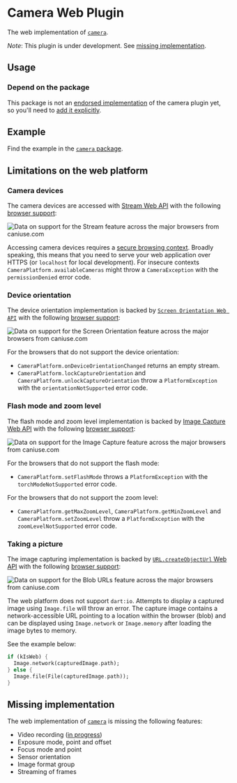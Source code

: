 # Camera Web Plugin

The web implementation of [`camera`][camera].

*Note*: This plugin is under development. See [missing implementation](#missing-implementation).

## Usage

### Depend on the package

This package is not an [endorsed implementation](https://flutter.dev/docs/development/packages-and-plugins/developing-packages#endorsed-federated-plugin)
of the camera plugin yet, so you'll need to [add it explicitly](https://pub.dev/packages/camera_web/install).

## Example

Find the example in the [`camera` package](https://pub.dev/packages/camera#example).

## Limitations on the web platform

### Camera devices

The camera devices are accessed with [Stream Web API](https://developer.mozilla.org/en-US/docs/Web/API/Media_Streams_API)
with the following [browser support](https://caniuse.com/stream):

![Data on support for the Stream feature across the major browsers from caniuse.com](https://caniuse.bitsofco.de/image/stream.png)

Accessing camera devices requires a [secure browsing context](https://developer.mozilla.org/en-US/docs/Web/Security/Secure_Contexts).
Broadly speaking, this means that you need to serve your web application over HTTPS
(or `localhost` for local development). For insecure contexts
`CameraPlatform.availableCameras` might throw a `CameraException` with the
`permissionDenied` error code.

### Device orientation

The device orientation implementation is backed by [`Screen Orientation Web API`](https://www.w3.org/TR/screen-orientation/)
with the following [browser support](https://caniuse.com/screen-orientation):

![Data on support for the Screen Orientation feature across the major browsers from caniuse.com](https://caniuse.bitsofco.de/image/screen-orientation.png)

For the browsers that do not support the device orientation:

- `CameraPlatform.onDeviceOrientationChanged` returns an empty stream.
- `CameraPlatform.lockCaptureOrientation` and `CameraPlatform.unlockCaptureOrientation`
throw a `PlatformException` with the `orientationNotSupported` error code.

### Flash mode and zoom level

The flash mode and zoom level implementation is backed by [Image Capture Web API](https://w3c.github.io/mediacapture-image/)
with the following [browser support](https://caniuse.com/mdn-api_imagecapture):

![Data on support for the Image Capture feature across the major browsers from caniuse.com](https://caniuse.bitsofco.de/static/v1/mdn-api__ImageCapture-1628778966589.png)

For the browsers that do not support the flash mode:

- `CameraPlatform.setFlashMode` throws a `PlatformException` with the
`torchModeNotSupported` error code.

For the browsers that do not support the zoom level:

- `CameraPlatform.getMaxZoomLevel`, `CameraPlatform.getMinZoomLevel` and
`CameraPlatform.setZoomLevel` throw a `PlatformException` with the
`zoomLevelNotSupported` error code.

### Taking a picture

The image capturing implementation is backed by [`URL.createObjectUrl` Web API](https://developer.mozilla.org/en-US/docs/Web/API/URL/createObjectURL)
with the following [browser support](https://caniuse.com/bloburls):

![Data on support for the Blob URLs feature across the major browsers from caniuse.com](https://caniuse.bitsofco.de/image/bloburls.png)

The web platform does not support `dart:io`. Attempts to display a captured image
using `Image.file` will throw an error. The capture image contains a network-accessible
URL pointing to a location within the browser (blob) and can be displayed using
`Image.network` or `Image.memory` after loading the image bytes to memory.

See the example below:

```dart
if (kIsWeb) {
  Image.network(capturedImage.path);
} else {
  Image.file(File(capturedImage.path));
}
```

## Missing implementation

The web implementation of [`camera`][camera] is missing the following features:

- Video recording ([in progress](https://github.com/flutter/plugins/pull/4210))
- Exposure mode, point and offset
- Focus mode and point
- Sensor orientation
- Image format group
- Streaming of frames

<!-- Links -->
[camera]: https://pub.dev/packages/camera
